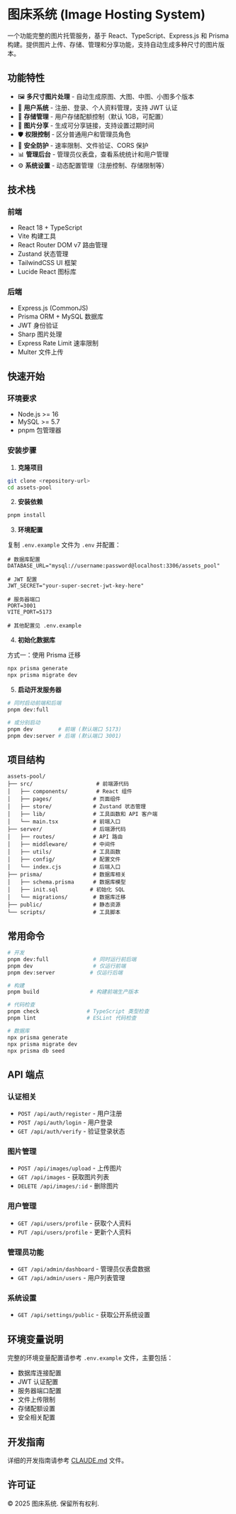 # 图床系统 (Image Hosting System)

一个功能完整的图片托管服务，基于 React、TypeScript、Express.js 和 Prisma 构建。提供图片上传、存储、管理和分享功能，支持自动生成多种尺寸的图片版本。

## 功能特性

- 🖼️ **多尺寸图片处理** - 自动生成原图、大图、中图、小图多个版本
- 👤 **用户系统** - 注册、登录、个人资料管理，支持 JWT 认证
- 💾 **存储管理** - 用户存储配额控制（默认 1GB，可配置）
- 🔗 **图片分享** - 生成可分享链接，支持设置过期时间
- 🛡️ **权限控制** - 区分普通用户和管理员角色
- 🚦 **安全防护** - 速率限制、文件验证、CORS 保护
- 📊 **管理后台** - 管理员仪表盘，查看系统统计和用户管理
- ⚙️ **系统设置** - 动态配置管理（注册控制、存储限制等）

## 技术栈

### 前端
- React 18 + TypeScript
- Vite 构建工具
- React Router DOM v7 路由管理
- Zustand 状态管理
- TailwindCSS UI 框架
- Lucide React 图标库

### 后端
- Express.js (CommonJS)
- Prisma ORM + MySQL 数据库
- JWT 身份验证
- Sharp 图片处理
- Express Rate Limit 速率限制
- Multer 文件上传

## 快速开始

### 环境要求

- Node.js >= 16
- MySQL >= 5.7
- pnpm 包管理器

### 安装步骤

1. **克隆项目**
```bash
git clone <repository-url>
cd assets-pool
```

2. **安装依赖**
```bash
pnpm install
```

3. **环境配置**

复制 `.env.example` 文件为 `.env` 并配置：

```env
# 数据库配置
DATABASE_URL="mysql://username:password@localhost:3306/assets_pool"

# JWT 配置
JWT_SECRET="your-super-secret-jwt-key-here"

# 服务器端口
PORT=3001
VITE_PORT=5173

# 其他配置见 .env.example
```

4. **初始化数据库**

方式一：使用 Prisma 迁移
```bash
npx prisma generate
npx prisma migrate dev
```


5. **启动开发服务器**
```bash
# 同时启动前端和后端
pnpm dev:full

# 或分别启动
pnpm dev        # 前端 (默认端口 5173)
pnpm dev:server # 后端 (默认端口 3001)
```

## 项目结构

```
assets-pool/
├── src/                    # 前端源代码
│   ├── components/         # React 组件
│   ├── pages/             # 页面组件
│   ├── store/             # Zustand 状态管理
│   ├── lib/               # 工具函数和 API 客户端
│   └── main.tsx           # 前端入口
├── server/                # 后端源代码
│   ├── routes/            # API 路由
│   ├── middleware/        # 中间件
│   ├── utils/             # 工具函数
│   ├── config/            # 配置文件
│   └── index.cjs          # 后端入口
├── prisma/                # 数据库相关
│   ├── schema.prisma      # 数据库模型
│   ├── init.sql          # 初始化 SQL
│   └── migrations/        # 数据库迁移
├── public/                # 静态资源
└── scripts/               # 工具脚本
```

## 常用命令

```bash
# 开发
pnpm dev:full              # 同时运行前后端
pnpm dev                   # 仅运行前端
pnpm dev:server           # 仅运行后端

# 构建
pnpm build                # 构建前端生产版本

# 代码检查
pnpm check               # TypeScript 类型检查
pnpm lint                # ESLint 代码检查

# 数据库
npx prisma generate
npx prisma migrate dev
npx prisma db seed
```

## API 端点

### 认证相关
- `POST /api/auth/register` - 用户注册
- `POST /api/auth/login` - 用户登录  
- `GET /api/auth/verify` - 验证登录状态

### 图片管理
- `POST /api/images/upload` - 上传图片
- `GET /api/images` - 获取图片列表
- `DELETE /api/images/:id` - 删除图片

### 用户管理
- `GET /api/users/profile` - 获取个人资料
- `PUT /api/users/profile` - 更新个人资料

### 管理员功能
- `GET /api/admin/dashboard` - 管理员仪表盘数据
- `GET /api/admin/users` - 用户列表管理

### 系统设置
- `GET /api/settings/public` - 获取公开系统设置

## 环境变量说明

完整的环境变量配置请参考 `.env.example` 文件，主要包括：

- 数据库连接配置
- JWT 认证配置
- 服务器端口配置
- 文件上传限制
- 存储配额设置
- 安全相关配置

## 开发指南

详细的开发指南请参考 [CLAUDE.md](./CLAUDE.md) 文件。

## 许可证

© 2025 图床系统. 保留所有权利.